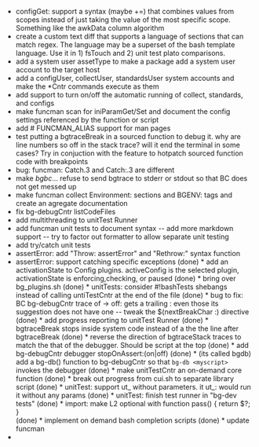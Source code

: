 
* configGet: support a syntax (maybe +=) that combines values from scopes instead of just taking the value of the most specific scope. Something like the awkData column algorithm
* create a custom text diff that supports a language of sections that can match regex. The language may be a superset of the bash template language. Use it in 1) fsTouch and 2) unit test plato comparisons.
* add a system user assetType to make a package add a system user account to the target host
* add a configUser, collectUser, standardsUser system accounts and make the *Cntr commands execute as them   
* add support to turn on/off the automatic running of collect, standards, and configs
* make funcman scan for iniParamGet/Set and document the config settings referenced by the function or script
* add # FUNCMAN_ALIAS <name> support for man pages
* test putting a bgtraceBreak in a sourced function to debug it. why are line numbers so off in the stack trace? will it end the terminal in some cases? Try in conjuction with the feature to hotpatch sourced function code with breakpoints
* bug: funcman: Catch.3 and Catch:.3 are different
* make _bgbc_... refuse to send bgtrace to stderr or stdout so that BC does not get messed up
* make funcman collect Environment: sections and BGENV: tags and create an agregate documentation
* fix bg-debugCntr listCodeFiles
* add multithreading to unitTest Runner
* add funcman unit tests to document syntax -- add more markdown support -- try to factor out formatter to allow separate unit testing
* add try/catch unit tests
* assertError: add "Throw: assertError" and "Rethrow:" syntax function
* assertError: support catching specific exceptions
(done) * add an activationState to Config plugins. activeConfig is the selected plugin, activationState is enforcing,checking, or paused
(done) * bring over bg_plugins.sh
(done) * unitTests: consider #!bashTests shebangs instead of calling untiTestCntr at the end of the file
(done) * bug to fix: BC bg-debugCntr trace of<tab> -> off: gets a trailing : even those its suggestion does not have one -- tweak the $(nextBreakChar :) directive
(done) * add progress reporting to unitTest Runner
(done) * bgtraceBreak stops inside system code instead of a the the line after bgtraceBreak
(done) * reverse the direction of bgtraceStack traces to match the that of the debugger. Should be script at the top
(done) * add bg-debugCntr debugger stopOnAssert:(on|off)
(done) * (its called bgdb) add a bg-db() function to bg-debugCntr so that `bg-db <myscript>` invokes the debugger
(done) * make unitTestCntr an on-demand core function
(done) * break out progress from cui.sh to separate library script
(done) * unitTest: support ut_<func> without parameters. it ut_<func>: would run it without any params
(done) * unitTest: finish test runner in "bg-dev tests"
(done) * import: make L2 optional with function pass() { return $?; }   
(done) * implement on demand bash completion scripts
(done) * update funcman
*
